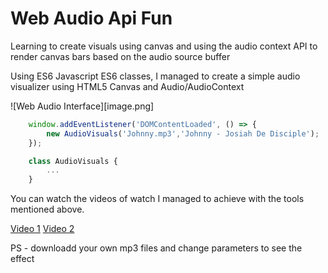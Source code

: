 # Web Audio Api Fun
Learning to create visuals using canvas and using the audio context API to render canvas bars based on the audio source buffer

Using ES6 Javascript ES6 classes, I managed to create a simple audio visualizer using HTML5 Canvas and Audio/AudioContext

![Web Audio Interface][image.png]

```javascript
    window.addEventListener('DOMContentLoaded', () => {
        new AudioVisuals('Johnny.mp3','Johnny - Josiah De Disciple');
    });

    class AudioVisuals {
        ...
    }
```

You can watch the videos of watch I managed to achieve with the tools mentioned above.

[Video 1](https://host.phylls.org/videos/Web-Audio-Player.mp4)
[Video 2](https://host.phylls.org/videos/surfin-on-sine-wave.mp4)

PS - downloadd your own mp3 files and change parameters to see the effect